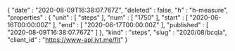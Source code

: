 {
  "date" : "2020-08-09T16:38:07.767Z",
  "deleted" : false,
  "h" : "h-measure",
  "properties" : {
    "unit" : [ "steps" ],
    "num" : [ "1750" ],
    "start" : [ "2020-06-16T00:00:00Z" ],
    "end" : [ "2020-06-17T00:00:00Z" ],
    "published" : [ "2020-08-09T16:38:07.767Z" ]
  },
  "kind" : "steps",
  "slug" : "2020/08/bcqla",
  "client_id" : "https://www-api.jvt.me/fit"
}
